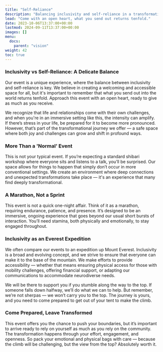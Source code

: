 ```yaml
---
title: "Self-Reliance"
description: "Balancing inclusivity and self-reliance in a transformational event."
lead: "Come with an open heart, what you send out returns tenfold."
date: 2023-10-06T13:37:00+00:00
lastmod: 2024-09-11T13:37:00+00:00
images: []
menu: 
  docs:
    parent: "vision"
weight: 42
toc: true
---
```


### Inclusivity vs Self-Reliance: A Delicate Balance

Our event is a unique experience, where the balance between inclusivity and self-reliance is key. We believe in creating a welcoming and accessible space for all, but it's important to remember that what you send out into the world returns tenfold. Approach this event with an open heart, ready to give as much as you receive.

We recognize that life and relationships come with their own challenges, and when you're in an immersive setting like this, the intensity can amplify. If there’s stress in your life, be prepared for it to become more pronounced. However, that’s part of the transformational journey we offer — a safe space where both joy and challenges can grow and shift in profound ways.

### More Than a 'Normal' Event

This is not your typical event. If you’re expecting a standard shibari workshop where everyone sits and listens to a talk, you’ll be surprised. Our space allows for things to happen that simply don’t occur in more conventional settings. We create an environment where deep connections and unexpected transformations take place — it's an experience that many find deeply transformational.

### A Marathon, Not a Sprint

This event is not a quick one-night affair. Think of it as a marathon, requiring endurance, patience, and presence. It’s designed to be an immersive, ongoing experience that goes beyond our usual short bursts of interaction. You’ll need stamina, both physically and emotionally, to stay engaged throughout.

### Inclusivity as an Everest Expedition

We often compare our events to an expedition up Mount Everest. Inclusivity is a broad and evolving concept, and we strive to ensure that everyone can make it to the base of the mountain. We make efforts to provide accessibility — whether that means ensuring physical access for those with mobility challenges, offering financial support, or adapting our communications to accommodate neurodiverse needs.

We will be there to support you if you stumble along the way to the top. If someone falls down halfway, we’ll do what we can to help. But remember, we’re not sherpas — we won’t carry you to the top. The journey is yours, and you need to come prepared to get out of your tent to make the climb.

### Come Prepared, Leave Transformed

This event offers you the chance to push your boundaries, but it’s important to arrive ready to rely on yourself as much as you rely on the community. The transformation happens through your effort, engagement, and openness. So pack your emotional and physical bags with care — because the climb will be challenging, but the view from the top? Absolutely worth it.

